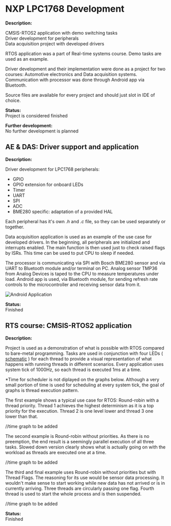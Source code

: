 # NXP LPC1768 Development

**Description:**  

CMSIS-RTOS2 application with demo switching tasks   
Driver development for peripherals  
Data acquisition project with developed drivers

RTOS application was a part of Real-time systems course. Demo tasks are used as an example.

Driver development and their implementation were done as a project for two courses: Automotive electronics and Data acquisition systems. Communication with processor was done through Android app via Bluetooth.

Source files are available for every project and should just slot in IDE of choice.  

**Status:**   
Project is considered finished  

**Further development:**  
No further development is planned  

## **AE & DAS: Driver support and application**

**Description:**  

Driver development for LPC1768 peripherals:
- GPIO
- GPIO extension for onboard LEDs
- Timer
- UART
- SPI
- ADC
- BME280 specific: adaptation of a provided HAL  

Each peripheral has it's own *.h* and *.c* file, so they can be used separately or together.  

Data acquisition application is used as an example of the use case for developed drivers.
In the beginning, all peripherals are initialized and interrupts enabled. The main function is then used just to check raised flags by ISRs. This time can be used to put CPU to sleep if needed.  

The processor is communicating via SPI with Bosch BME280 sensor and via UART to Bluetooth module and/or terminal on PC. Analog sensor TMP36 from Analog Devices is taped to the CPU to measure temperatures under load. Android app is used, via Bluetooth module, for sending refresh rate controls to the microcontroller and receiving sensor data from it. 

![Android Application](https://github.com/AleksandarLilic/LPC1768_development/tree/master/Drivers\images\android_app.png)  


**Status:**   
Finished


## **RTS course: CMSIS-RTOS2 application**

**Description:**  

Project is used as a demonstration of what is possible with RTOS compared to bare-metal programming. Tasks are used in conjunction with four LEDs ( [schematic](https://github.com/AleksandarLilic/LPC1768_development/blob/master/RTOS/Schematic.pdf) ) for each thread to provide a visual representation of what happens with running threads in different scenarios. Every application uses system tick of 1000Hz, so each thread is executed 1ms at a time.  

*Time for scheduler is not diplayed on the graphs below. Although a very small portion of time is used for scheduling at every system tick, the goal of graphs is thread execution pattern.

The first example shows a typical use case for RTOS: Round-robin with a thread priority. Thread 1 achieves the highest determinism as it is a top priority for the execution. Thread 2 is one level lower and thread 3 one lower than that. 

//time graph to be added  

The second example is Round-robin without priorities. As there is no preemption, the end result is a seemingly parallel execution of all three tasks. Slowed down version clearly shows what is actually going on with the workload as threads are executed one at a time.

//time graph to be added  

The third and final example uses Round-robin without priorities but with Thread Flags. The reasoning for its use would be sensor data processing. It wouldn't make sense to start working while new data has not arrived or is in currently arriving. Three threads are circularly passing one flag. Fourth thread is used to start the whole process and is then suspended.  

//time graph to be added

**Status:**   
Finished
